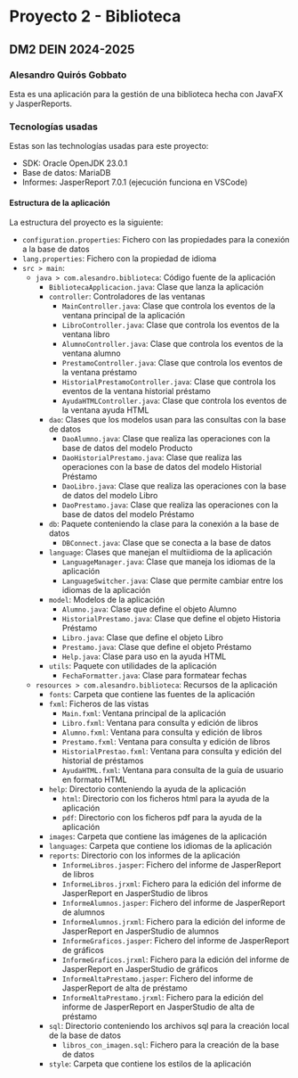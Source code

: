 # Proyecto 2 - Biblioteca
## DM2 DEIN 2024-2025
### Alesandro Quirós Gobbato

Esta es una aplicación para la gestión de una biblioteca hecha con JavaFX y JasperReports.

### Tecnologías usadas

Estas son las technologías usadas para este proyecto:
- SDK: Oracle OpenJDK 23.0.1
- Base de datos: MariaDB
- Informes: JasperReport 7.0.1 (ejecución funciona en VSCode)

#### Estructura de la aplicación

La estructura del proyecto es la siguiente:
- `configuration.properties`: Fichero con las propiedades para la conexión a la base de datos
- `lang.properties`: Fichero con la propiedad de idioma
- `src > main`:
    - `java > com.alesandro.biblioteca`: Código fuente de la aplicación
        - `BibliotecaApplicacion.java`: Clase que lanza la aplicación
        - `controller`: Controladores de las ventanas
          - `MainController.java`: Clase que controla los eventos de la ventana principal de la aplicación
          - `LibroController.java`: Clase que controla los eventos de la ventana libro
          - `AlumnoController.java`: Clase que controla los eventos de la ventana alumno
          - `PrestamoController.java`: Clase que controla los eventos de la ventana préstamo
          - `HistorialPrestamoController.java`: Clase que controla los eventos de la ventana historial préstamo
          - `AyudaHTMLController.java`: Clase que controla los eventos de la ventana ayuda HTML
        - `dao`: Clases que los modelos usan para las consultas con la base de datos
          - `DaoAlumno.java`: Clase que realiza las operaciones con la base de datos del modelo Producto
          - `DaoHistorialPrestamo.java`: Clase que realiza las operaciones con la base de datos del modelo Historial Préstamo
          - `DaoLibro.java`: Clase que realiza las operaciones con la base de datos del modelo Libro
          - `DaoPrestamo.java`: Clase que realiza las operaciones con la base de datos del modelo Préstamo
        - `db`: Paquete conteniendo la clase para la conexión a la base de datos
          - `DBConnect.java`: Clase que se conecta a la base de datos
        - `language`: Clases que manejan el multiidioma de la aplicación
          - `LanguageManager.java`: Clase que maneja los idiomas de la aplicación
          - `LanguageSwitcher.java`: Clase que permite cambiar entre los idiomas de la aplicación
        - `model`: Modelos de la aplicación
          - `Alumno.java`: Clase que define el objeto Alumno
          - `HistorialPrestamo.java`: Clase que define el objeto Historia Préstamo
          - `Libro.java`: Clase que define el objeto Libro
          - `Prestamo.java`: Clase que define el objeto Préstamo
          - `Help.java`: Clase para uso en la ayuda HTML
        - `utils`: Paquete con utilidades de la aplicación
          - `FechaFormatter.java`: Clase para formatear fechas
    - `resources > com.alesandro.biblioteca`: Recursos de la aplicación
        - `fonts`: Carpeta que contiene las fuentes de la aplicación
        - `fxml`: Ficheros de las vistas
          - `Main.fxml`: Ventana principal de la aplicación
          - `Libro.fxml`: Ventana para consulta y edición de libros
          - `Alumno.fxml`: Ventana para consulta y edición de libros
          - `Prestamo.fxml`: Ventana para consulta y edición de libros
          - `HistorialPrestao.fxml`: Ventana para consulta y edición del historial de préstamos
          - `AyudaHTML.fxml`: Ventana para consulta de la guía de usuario en formato HTML
        - `help`: Directorio conteniendo la ayuda de la aplicación
          - `html`: Directorio con los ficheros html para la ayuda de la aplicación
          - `pdf`: Directorio con los ficheros pdf para la ayuda de la aplicación
        - `images`: Carpeta que contiene las imágenes de la aplicación
        - `languages`: Carpeta que contiene los idiomas de la aplicación
        - `reports`: Directorio con los informes de la aplicación
          - `InformeLibros.jasper`: Fichero del informe de JasperReport de libros
          - `InformeLibros.jrxml`: Fichero para la edición del informe de JasperReport en JasperStudio de libros
          - `InformeAlumnos.jasper`: Fichero del informe de JasperReport de alumnos
          - `InformeAlumnos.jrxml`: Fichero para la edición del informe de JasperReport en JasperStudio de alumnos
          - `InformeGraficos.jasper`: Fichero del informe de JasperReport de gráficos
          - `InformeGraficos.jrxml`: Fichero para la edición del informe de JasperReport en JasperStudio de gráficos
          - `InformeAltaPrestamo.jasper`: Fichero del informe de JasperReport de alta de préstamo
          - `InformeAltaPrestamo.jrxml`: Fichero para la edición del informe de JasperReport en JasperStudio de alta de préstamo
        - `sql`: Directorio conteniendo los archivos sql para la creación local de la base de datos
          - `libros_con_imagen.sql`: Fichero para la creación de la base de datos
        - `style`: Carpeta que contiene los estilos de la aplicación

